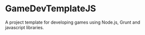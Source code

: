 GameDevTemplateJS
=================

A project template for developing games using Node.js, Grunt and javascript libraries.
